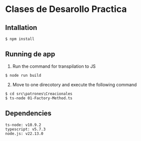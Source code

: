 # Clases de Desarollo Practica 

## Intallation

```
$ npm install
```
## Running de app

1. Run the command for transpilation to JS
```
$ node run build 
```

2. Move to one direcotory and execute the following command

```
$ cd src\patrones\Creacionales
$ ts-node 01-Factory-Method.ts

```

## Dependencies

```
ts-node: v10.9.2 
typescript: v5.7.3 
node.js: v22.13.0
```